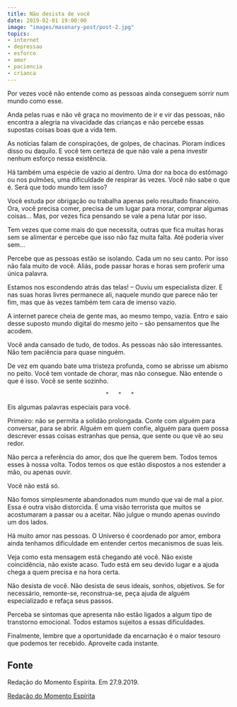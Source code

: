 ```yaml
---
title: Não desista de você
date: 2019-02-01 19:00:00
image: "images/masonary-post/post-2.jpg"
topics: 
- internet
- depressao
- esforco
- amor
- paciencia
- crianca
---
```


Por vezes você não entende como as pessoas ainda conseguem sorrir num mundo
como esse.

Anda pelas ruas e não vê graça no movimento de ir e vir das pessoas, não
encontra a alegria na vivacidade das crianças e não percebe essas supostas
coisas boas que a vida tem.

As notícias falam de conspirações, de golpes, de chacinas. Pioram índices disso
ou daquilo. E você tem certeza de que não vale a pena investir nenhum esforço
nessa existência.

Há também uma espécie de vazio aí dentro. Uma dor na boca do estômago ou nos
pulmões, uma dificuldade de respirar às vezes. Você não sabe o que é. Será que
todo mundo tem isso?

Você estuda por obrigação ou trabalha apenas pelo resultado financeiro. Ora,
você precisa comer, precisa de um lugar para morar, comprar algumas coisas...
Mas, por vezes fica pensando se vale a pena lutar por isso.

Tem vezes que come mais do que necessita, outras que fica muitas horas sem se
alimentar e percebe que isso não faz muita falta. Até poderia viver sem...

Percebe que as pessoas estão se isolando. Cada um no seu canto. Por isso não
fala muito de você. Aliás, pode passar horas e horas sem proferir uma única
palavra.

Estamos nos escondendo atrás das telas! – Ouviu um especialista dizer. E nas
suas horas livres permanece ali, naquele mundo que parece não ter fim, mas que
às vezes também tem cara de imenso vazio.

A internet parece cheia de gente mas, ao mesmo tempo, vazia. Entro e saio desse
suposto mundo digital do mesmo jeito – são pensamentos que lhe acodem.

Você anda cansado de tudo, de todos. As pessoas não são interessantes. Não tem
paciência para quase ninguém.

De vez em quando bate uma tristeza profunda, como se abrisse um abismo no
peito. Você tem vontade de chorar, mas não consegue. Não entende o que é isso.
Você se sente sozinho.

                                   *   *   *

Eis algumas palavras especiais para você.

Primeiro: não se permita a solidão prolongada. Conte com alguém para conversar,
para se abrir. Alguém em quem confie, alguém para quem possa descrever essas
coisas estranhas que pensa, que sente ou que vê ao seu redor.

Não perca a referência do amor, dos que lhe querem bem. Todos temos esses à
nossa volta. Todos temos os que estão dispostos a nos estender a mão, ou apenas
ouvir.

Você não está só.

Não fomos simplesmente abandonados num mundo que vai de mal a pior. Essa é
outra visão distorcida. É uma visão terrorista que muitos se acostumaram a
passar ou a aceitar. Não julgue o mundo apenas ouvindo um dos lados.

Há muito amor nas pessoas. O Universo é coordenado por amor, embora ainda
tenhamos dificuldade em entender certos mecanismos de suas leis.

Veja como esta mensagem está chegando até você. Não existe coincidência, não
existe acaso. Tudo está em seu devido lugar e a ajuda chega a quem precisa e na
hora certa.

Não desista de você. Não desista de seus ideais, sonhos, objetivos. Se for
necessário, remonte-se, reconstrua-se, peça ajuda de alguém especializado e
refaça seus passos.

Perceba se sintomas que apresenta não estão ligados a algum tipo de transtorno
emocional. Todos estamos sujeitos a essas dificuldades.

Finalmente, lembre que a oportunidade da encarnação é o maior tesouro que
podemos ter recebido. Aproveite cada instante.

## Fonte
Redação do Momento Espírita.
Em 27.9.2019. 


[Redação do Momento Espírita](http://www.momento.com.br/pt/ler_texto.php?id=5856)
